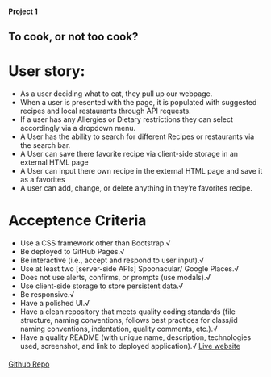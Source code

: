 #### Project 1
## To cook, or not too cook?
# User story:
* As a user deciding what to eat, they pull up our webpage.
* When a user is presented with the page, it is populated with suggested recipes and local restaurants through API requests.
* If a user has any Allergies or Dietary restrictions they can select accordingly via a dropdown menu.
* A User has the ability to search for different Recipes or restaurants via the search bar.
* A User can save there favorite recipe via client-side storage in an external HTML page
* A User can input there own recipe in the external HTML page and save it as a favorites
* A user can add, change, or delete anything in they’re favorites recipe.
# Acceptence Criteria
* Use a CSS framework other than Bootstrap.√
* Be deployed to GitHub Pages.√
* Be interactive (i.e., accept and respond to user input).√
* Use at least two [server-side APIs] Spoonacular/ Google Places.√
* Does not use alerts, confirms, or prompts (use modals).√
* Use client-side storage to store persistent data.√
* Be responsive.√
* Have a polished UI.√
* Have a clean repository that meets quality coding standards (file structure, naming conventions, follows best practices for class/id naming conventions, indentation, quality comments, etc.).√
* Have a quality README (with unique name, description, technologies used, screenshot, and link to deployed application).√
[Live website]()
####
[Github Repo]()